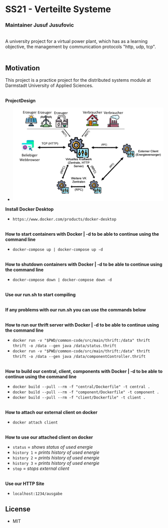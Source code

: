 # SS21 - Verteilte Systeme 
### **Maintainer** Jusuf Jusufovic
<br>
A university project for a virtual power plant, which has as a learning objective, the management by communication protocols "http, udp, tcp". 
<br> </br>

## **Motivation**

This project is a practice project for the distributed systems module at Darmstadt University of Applied Sciences. 
<br> </br>

**ProjectDesign**
- <img src="Projektdesign.png" alt="VS Projektdesign">

**Install Docker Desktop**
- `https://www.docker.com/products/docker-desktop`
<br> </br>

**How to start containers with Docker | -d to be able to continue using the command line**
- `docker-compose up | docker-compose up -d`
<br> </br>

**How to shutdown containers with Docker | -d to be able to continue using the command line**
- `docker-compose down | docker-compose down -d`
<br> </br>

**Use our run.sh to start compiling**
<br> </br>

**If any problems with our run.sh you can use the commands below**
<br> </br>

**How to run our thrift server with Docker | -d to be able to continue using the command line**
- `docker run -v "$PWD/common-code/src/main/thrift:/data" thrift thrift -o /data --gen java /data/status.thrift`
- `docker run -v "$PWD/common-code/src/main/thrift:/data" thrift thrift -o /data --gen java /data/componentController.thrift`
<br> </br>

**How to build our central, client, components with Docker | -d to be able to continue using the command line**
- `docker build --pull --rm -f "central/Dockerfile" -t central .`
- `docker build --pull --rm -f "component/Dockerfile" -t component .`
- `docker build --pull --rm -f "client/Dockerfile" -t client .`
<br> </br>

**How to attach our external client on docker**
- `docker attach client`
<br> </br>

**How to use our attached client on docker**
- `status` = *shows status of used energie*
- `history 1` = *prints history of used energie*
- `history 2` = *prints history of used energie*
- `history 3` = *prints history of used energie*
- `stop` = *stops external client*
<br> </br>

**Use our HTTP Site**
- `localhost:1234/ausgabe`

## **License**
- MIT
